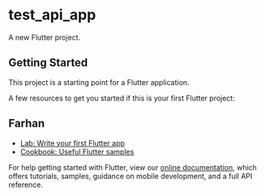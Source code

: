 # test_api_app

A new Flutter project.

## Getting Started

This project is a starting point for a Flutter application.

A few resources to get you started if this is your first Flutter project:

## Farhan
- [Lab: Write your first Flutter app](https://flutter.dev/docs/get-started/codelab)
- [Cookbook: Useful Flutter samples](https://flutter.dev/docs/cookbook)

For help getting started with Flutter, view our
[online documentation](https://flutter.dev/docs), which offers tutorials,
samples, guidance on mobile development, and a full API reference.
